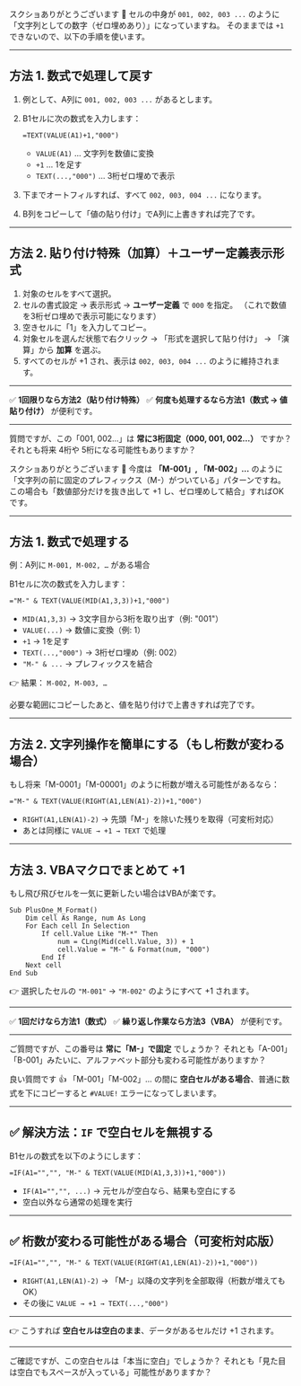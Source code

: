 スクショありがとうございます 🙏
セルの中身が `001, 002, 003 ...` のように「文字列としての数字（ゼロ埋めあり）」になっていますね。
そのままでは `+1` できないので、以下の手順を使います。

---

## 方法 1. 数式で処理して戻す

1. 例として、A列に `001, 002, 003 ...` があるとします。
2. B1セルに次の数式を入力します：

   ```
   =TEXT(VALUE(A1)+1,"000")
   ```

   * `VALUE(A1)` … 文字列を数値に変換
   * `+1` … 1を足す
   * `TEXT(...,"000")` … 3桁ゼロ埋めで表示
3. 下までオートフィルすれば、すべて `002, 003, 004 ...` になります。
4. B列をコピーして「値の貼り付け」でA列に上書きすれば完了です。

---

## 方法 2. 貼り付け特殊（加算）＋ユーザー定義表示形式

1. 対象のセルをすべて選択。
2. セルの書式設定 → 表示形式 → **ユーザー定義** で `000` を指定。
   （これで数値を3桁ゼロ埋めで表示可能になります）
3. 空きセルに「1」を入力してコピー。
4. 対象セルを選んだ状態で右クリック → 「形式を選択して貼り付け」 → 「演算」から **加算** を選ぶ。
5. すべてのセルが +1 され、表示は `002, 003, 004 ...` のように維持されます。

---

✅ **1回限りなら方法2（貼り付け特殊）**
✅ **何度も処理するなら方法1（数式 → 値貼り付け）** が便利です。

---

質問ですが、この「001, 002...」は **常に3桁固定（000, 001, 002...）** ですか？ それとも将来 4桁や 5桁になる可能性もありますか？


スクショありがとうございます 🙏
今度は **「M-001」, 「M-002」…** のように「文字列の前に固定のプレフィックス（M-）がついている」パターンですね。
この場合も「数値部分だけを抜き出して +1 し、ゼロ埋めして結合」すればOKです。

---

## 方法 1. 数式で処理する

例：A列に `M-001, M-002, …` がある場合

B1セルに次の数式を入力します：

```excel
="M-" & TEXT(VALUE(MID(A1,3,3))+1,"000")
```

* `MID(A1,3,3)` → 3文字目から3桁を取り出す（例: "001"）
* `VALUE(...)` → 数値に変換（例: 1）
* `+1` → 1を足す
* `TEXT(...,"000")` → 3桁ゼロ埋め（例: 002）
* `"M-" & ...` → プレフィックスを結合

👉 結果： `M-002, M-003, …`

必要な範囲にコピーしたあと、値を貼り付けで上書きすれば完了です。

---

## 方法 2. 文字列操作を簡単にする（もし桁数が変わる場合）

もし将来「M-0001」「M-00001」のように桁数が増える可能性があるなら：

```excel
="M-" & TEXT(VALUE(RIGHT(A1,LEN(A1)-2))+1,"000")
```

* `RIGHT(A1,LEN(A1)-2)` → 先頭「M-」を除いた残りを取得（可変桁対応）
* あとは同様に `VALUE → +1 → TEXT` で処理

---

## 方法 3. VBAマクロでまとめて +1

もし飛び飛びセルを一気に更新したい場合はVBAが楽です。

```vba
Sub PlusOne_M_Format()
    Dim cell As Range, num As Long
    For Each cell In Selection
        If cell.Value Like "M-*" Then
            num = CLng(Mid(cell.Value, 3)) + 1
            cell.Value = "M-" & Format(num, "000")
        End If
    Next cell
End Sub
```

👉 選択したセルの `"M-001"` → `"M-002"` のようにすべて +1 されます。

---

✅ **1回だけなら方法1（数式）**
✅ **繰り返し作業なら方法3（VBA）** が便利です。

---

ご質問ですが、この番号は **常に「M-」で固定** でしょうか？ それとも「A-001」「B-001」みたいに、アルファベット部分も変わる可能性がありますか？


良い質問です 👍
「M-001」「M-002」… の間に **空白セルがある場合**、普通に数式を下にコピーすると `#VALUE!` エラーになってしまいます。

---

## ✅ 解決方法：`IF` で空白セルを無視する

B1セルの数式を以下のようにします：

```excel
=IF(A1="","", "M-" & TEXT(VALUE(MID(A1,3,3))+1,"000"))
```

* `IF(A1="","", ...)` → 元セルが空白なら、結果も空白にする
* 空白以外なら通常の処理を実行

---

## ✅ 桁数が変わる可能性がある場合（可変桁対応版）

```excel
=IF(A1="","", "M-" & TEXT(VALUE(RIGHT(A1,LEN(A1)-2))+1,"000"))
```

* `RIGHT(A1,LEN(A1)-2)` → 「M-」以降の文字列を全部取得（桁数が増えてもOK）
* その後に `VALUE → +1 → TEXT(...,"000")`

---

👉 こうすれば **空白セルは空白のまま**、データがあるセルだけ +1 されます。

---

ご確認ですが、この空白セルは「本当に空白」でしょうか？ それとも「見た目は空白でもスペースが入っている」可能性がありますか？
